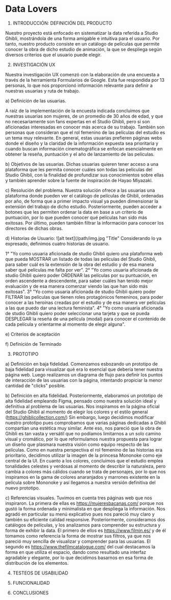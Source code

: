 # Data Lovers


1.	INTRODUCCIÓN: DEFINICIÓN DEL PRODUCTO

Nuestro proyecto está enfocado en sistematizar la data referida a Studio Ghibli, mostrándola de una forma amigable e intuitiva para el usuario. Por tanto, nuestro producto consiste en un catálogo de películas que permite conocer la obra de dicho estudio de animación, la que se despliega según diversos criterios que el usuario puede elegir.

2.	INVESTIGACIÓN UX

 Nuestra investigación UX comenzó con la elaboración de una encuesta a través de la herramienta Formularios de Google. Esta fue respondida por 13 personas, lo que nos proporcionó información relevante para definir a nuestras usuarias y ruta de trabajo.

a) Definición de las usuarias. 

A raíz de la implementación de la encuesta indicada concluimos que nuestras usuarias son mujeres, de un promedio de 30 años de edad, y que no necesariamente son fans expertas en el Studio Ghibli, pero sí son aficionadas interesadas en conocer más acerca de su trabajo. También son personas que consideran que el rol femenino de las películas del estudio es un tema muy relevante. 
En general, estas usuarias prefieren páginas webs donde el diseño y la claridad de la información expuesta sea prioritaria y cuando buscan información cinematográfica se enfocan esencialmente en obtener la reseña, puntuación y el año de lanzamiento de las películas.

b) Objetivos de las usuarias.
Dichas usuarias quieren tener acceso a una plataforma que les permita conocer cuáles son todas las películas del Studio Ghibli, con la finalidad de profundizar sus conocimientos sobre ellas y también aprender sobre la fuente de inspiración de Hayao Miyazaki. 

c) Resolución del problema.
Nuestra solución ofrece a las usuarias una plataforma donde pueden ver el catálogo de películas de Ghibli, ordenadas por año, de forma que a primer impacto visual ya pueden dimensionar la extensión del trabajo de dicho estudio. Posteriormente, pueden acceder a botones que les permiten ordenar la data en base a un criterio de puntuación, por lo que pueden conocer qué películas han sido más exitosas. Por último, pueden también filtrar la información para conocer los directores de dichas obras. 

d) Historias de Usuario: ![alt text](/path/img.jpg "Title"
Considerando lo ya expresado, definimos cuatro historias de usuario. 

1° "Yo como usuaria aficionada de studio Ghibli quiero una plataforma web que pueda MOSTRAR un listado de todas las películas del Studio Ghibli, para saber cuál es la extensión de la obra del estudio y de esa manera saber qué películas me falta por ver".
2° "Yo como usuaria aficionada de studio Ghibli quiero poder ORDENAR las películas por su puntuación, en orden ascendente a descendente, para saber cuáles han tenido mejor evaluación y de esa manera comenzar viendo las que han sido más exitosas".
3° "Yo como usuaria aficionada de studio Ghibli quiero poder FILTRAR las películas que tienen roles protagónicos femeninos, para poder conocer a las heroínas creadas por el estudio y de esa manera ver películas a las que puedo dar una lectura feminista". 
4° "Yo como usuaria aficionada de studio Ghibli quiero poder seleccionar una tarjeta y que se pueda DESPLEGAR la reseña de una película (modal) para conocer el contenido de cada película y orientarme al momento de elegir alguna".

e) Criterios de aceptación

f) Definición de Terminado

3.	PROTOTIPO

a) Definición en baja fidelidad.
Comenzamos esbozando un prototipo de baja fidelidad para visualizar qué era lo esencial que debería tener nuestra página web. Luego realizamos un diagrama de flujo para definir los puntos de interacción de las usuarias con la página, intentando propiciar la menor cantidad de "clicks" posible. 

b) Definición en alta fidelidad.
Posteriormente, elaboramos un prototipo de alta fidelidad empleando Figma, pensado como nuestra solución ideal y definitiva al problema de las usuarias. Nos inspiramos en la página oficial del Studio Ghibli al momento de elegir los colores y el estilo general (https://ghiblicollection.com/)
Sin embargo, luego decidimos modificar nuestro prototipo pues comprobamos que varias páginas dedicadas a Ghibli compartían una estética muy similar. Ante eso, nos pareció que la obra de Ghibli es tan vasta y versátil que no podíamos limitarnos a un solo camino visual y cromático, por lo que reformulamos nuestra propuesta para lograr un diseño que plasmara nuestra visión como equipo respecto de las películas. 
Como en nuestra perspectiva el rol femenino de las historias era prioritario, decidimos utilizar la imagen de la princesa Mononoke como eje central de la UI. En cuanto a los colores, concluimos que el estudio emplea tonalidades celestes y verdosas al momento de describir la naturaleza, pero cambia a colores más cálidos cuando se trata de personajes, por lo que nos inspiramos en la gama de colores anaranjados y marrones existente en la película sobre Mononoke y así llegamos a nuestra versión definitiva del nuevo prototipo.  

c) Referencias visuales.
Tuvimos en cuenta tres páginas web que nos inspiraron. La primera de ellas es https://mujeresbacanas.com/ porque nos gustó la forma ordenada y minimalista en que despliega la información. Nos agradó en particular su menú explicativo pues nos pareció muy claro y también su eficiente calidad responsive. 
Posteriormente, consideramos dos catálogos de películas, y los analizamos para comprender su estructura y forma de exhibir la data. El primero de ellos es https://www.filmin.es/ y de él tomamos como referencia la forma de mostrar sus filtros, ya que nos pareció muy sencilla de visualizar y comprender para las usuarias. El segundo es https://www.thefilmcatalogue.com/ del cual destacamos la forma en que utiliza el espacio, dando como resultado una interfaz agradable y elegante, por lo que decidimos basarnos en esa forma de distribución de los elementos. 


4. TESTEOS DE USABILIDAD

5.	FUNCIONALIDAD

6. CONCLUSIONES
